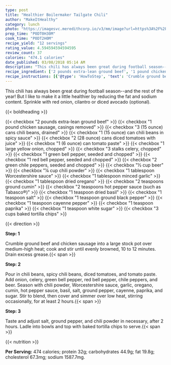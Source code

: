 ```yaml
---
type: post
title: "Healthier Boilermaker Tailgate Chili"
author: "MakeItHealthy"
category: lunch
photo: "https://imagesvc.meredithcorp.io/v3/mm/image?url=https%3A%2F%2Fimages.media-allrecipes.com%2Fuserphotos%2F2466059.jpg"
prep_time: "P0DT0H30M"
cook_time: "P0DT2H0M"
recipe_yield: "12 servings"
rating_value: 4.594594594594595
review_count: 37
calories: "474.1 calories"
date_published: 03/08/2018 05:14 AM
description: "This chili has always been great during football season--and the rest of the year! But I like to make it a little healthier by reducing the fat and sodium content. Sprinkle with red onion, cilantro or diced avocado (optional)."
recipe_ingredient: ['2 pounds extra-lean ground beef', '1 pound chicken sausage, casings removed', '3 (15 ounce) cans chili beans, drained', '1 (15 ounce) can chili beans in spicy sauce', '2 (28 ounce) cans diced tomatoes with juice', '1 (6 ounce) can tomato paste', '1 large yellow onion, chopped', '3 stalks celery, chopped', '1 green bell pepper, seeded and chopped', '1 red bell pepper, seeded and chopped', '2 green chile peppers, seeded and chopped', '½ cup beer', '¼ cup chili powder', '1 tablespoon Worcestershire sauce', '1 tablespoon minced garlic', '1 tablespoon dried oregano', '2 teaspoons ground cumin', '2 teaspoons hot pepper sauce (such as Tabasco®)', '1 teaspoon dried basil', '1 teaspoon salt', '1 teaspoon ground black pepper', '1 teaspoon cayenne pepper', '1 teaspoon paprika', '1 teaspoon white sugar', '3 cups baked tortilla chips']
recipe_instructions: [{'@type': 'HowToStep', 'text': 'Crumble ground beef and chicken sausage into a large stock pot over medium-high heat; cook and stir until evenly browned, 10 to 12 minutes. Drain excess grease.\n'}, {'@type': 'HowToStep', 'text': 'Pour in chili beans, spicy chili beans, diced tomatoes, and tomato paste. Add onion, celery, green bell pepper, red bell pepper, chile peppers, and beer. Season with chili powder, Worcestershire sauce, garlic, oregano, cumin, hot pepper sauce, basil, salt, ground pepper, cayenne, paprika, and sugar. Stir to blend, then cover and simmer over low heat, stirring occasionally, for at least 2 hours.\n'}, {'@type': 'HowToStep', 'text': 'Taste and adjust salt, ground pepper, and chili powder in necessary, after 2 hours. Ladle into bowls and top with baked tortilla chips to serve.\n'}]
---
```


This chili has always been great during football season--and the rest of the year! But I like to make it a little healthier by reducing the fat and sodium content. Sprinkle with red onion, cilantro or diced avocado (optional). 

{{< boldheading >}}

{{< checkbox "2 pounds extra-lean ground beef" >}}
{{< checkbox "1 pound chicken sausage, casings removed" >}}
{{< checkbox "3 (15 ounce) cans chili beans, drained" >}}
{{< checkbox "1 (15 ounce) can chili beans in spicy sauce" >}}
{{< checkbox "2 (28 ounce) cans diced tomatoes with juice" >}}
{{< checkbox "1 (6 ounce) can tomato paste" >}}
{{< checkbox "1 large yellow onion, chopped" >}}
{{< checkbox "3 stalks celery, chopped" >}}
{{< checkbox "1  green bell pepper, seeded and chopped" >}}
{{< checkbox "1  red bell pepper, seeded and chopped" >}}
{{< checkbox "2  green chile peppers, seeded and chopped" >}}
{{< checkbox "½ cup beer" >}}
{{< checkbox "¼ cup chili powder" >}}
{{< checkbox "1 tablespoon Worcestershire sauce" >}}
{{< checkbox "1 tablespoon minced garlic" >}}
{{< checkbox "1 tablespoon dried oregano" >}}
{{< checkbox "2 teaspoons ground cumin" >}}
{{< checkbox "2 teaspoons hot pepper sauce (such as Tabasco®)" >}}
{{< checkbox "1 teaspoon dried basil" >}}
{{< checkbox "1 teaspoon salt" >}}
{{< checkbox "1 teaspoon ground black pepper" >}}
{{< checkbox "1 teaspoon cayenne pepper" >}}
{{< checkbox "1 teaspoon paprika" >}}
{{< checkbox "1 teaspoon white sugar" >}}
{{< checkbox "3 cups baked tortilla chips" >}}


{{< direction >}}

**Step: 1**

Crumble ground beef and chicken sausage into a large stock pot over medium-high heat; cook and stir until evenly browned, 10 to 12 minutes. Drain excess grease.{{< span >}}

**Step: 2**

Pour in chili beans, spicy chili beans, diced tomatoes, and tomato paste. Add onion, celery, green bell pepper, red bell pepper, chile peppers, and beer. Season with chili powder, Worcestershire sauce, garlic, oregano, cumin, hot pepper sauce, basil, salt, ground pepper, cayenne, paprika, and sugar. Stir to blend, then cover and simmer over low heat, stirring occasionally, for at least 2 hours.{{< span >}}

**Step: 3**

Taste and adjust salt, ground pepper, and chili powder in necessary, after 2 hours. Ladle into bowls and top with baked tortilla chips to serve.{{< span >}}

{{< nutrition >}}

**Per Serving:** 474 calories; protein 32g; carbohydrates 44.9g; fat 19.8g; cholesterol 67.3mg; sodium 1587.7mg.